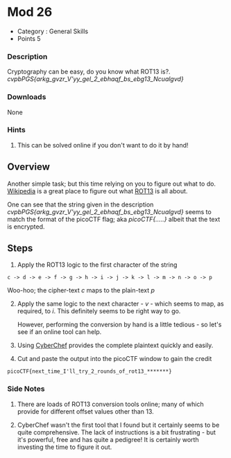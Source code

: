 # Mod 26
- Category : General Skills
- Points 5

### Description

Cryptography can be easy, do you know what ROT13 is?. *cvpbPGS{arkg_gvzr_V'yy_gel_2_ebhaqf_bs_ebg13_Ncualgvd}*

### Downloads
None

### Hints

1. This can be solved online if you don't want to do it by hand!

## Overview

Another simple task; but this time relying on you to figure out what to do. [Wikipedia](https://en.wikipedia.org/wiki/ROT13) is a great place to figure out what [ROT13](https://en.wikipedia.org/wiki/ROT13) is all about.

One can see that the string given in the description *cvpbPGS{arkg_gvzr_V'yy_gel_2_ebhaqf_bs_ebg13_Ncualgvd}* seems to match the format of the picoCTF flag; aka *picoCTF{.....}* albeit that the text is encrypted.

## Steps

1. Apply the ROT13 logic to the first character of the string

```
c -> d -> e -> f -> g -> h -> i -> j -> k -> l -> m -> n -> o -> p
```

  Woo-hoo; the cipher-text *c* maps to the plain-text *p*

2. Apply the same logic to the next character - *v* - which seems to map, as required, to *i*. This definitely seems to be right way to go.

   However, performing the conversion by hand is a little tedious - so let's see if an online tool can help.

3. Using [CyberChef](https://gchq.github.io/CyberChef/#recipe=ROT13(true,true,false,13)&input=Y3ZwYlBHU3thcmtnX2d2enJfVid5eV9nZWxfMl9lYmhhcWZfYnNfZWJnMTNfTmN1YWxndmR9) provides the complete plaintext quickly and easily.

4. Cut and paste the output into the picoCTF window to gain the credit

```
picoCTF{next_time_I'll_try_2_rounds_of_rot13_*******}
```

### Side Notes

1. There are loads of ROT13 conversion tools online; many of which provide for different offset values other than 13.

2. CyberChef wasn't the first tool that I found but it certainly seems to be quite comprehensive. The lack of instructions is a bit frustrating - but it's powerful, free and has quite a pedigree! It is certainly worth investing the time to figure it out.
